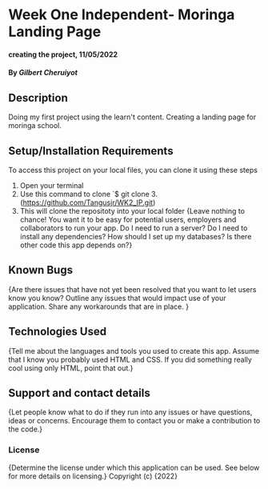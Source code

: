 # Week One Independent- Moringa Landing Page

#### creating the project, 11/05/2022

#### By _Gilbert Cheruiyot_

## Description

Doing my first project using the learn't content. Creating a landing page for moringa school.

## Setup/Installation Requirements

To access this project on your local files, you can clone it using these steps

1. Open your terminal
2. Use this command to clone `$ git clone
   3.(https://github.com/Tangusjr/WK2_IP.git)
3. This will clone the repositoty into your local folder
   {Leave nothing to chance! You want it to be easy for potential users, employers and collaborators to run your app. Do I need to run a server? Do I need to install any dependencies? How should I set up my databases? Is there other code this app depends on?}
## Known Bugs

{Are there issues that have not yet been resolved that you want to let users know you know? Outline any issues that would impact use of your application. Share any workarounds that are in place. }

## Technologies Used

{Tell me about the languages and tools you used to create this app. Assume that I know you probably used HTML and CSS. If you did something really cool using only HTML, point that out.}

## Support and contact details

{Let people know what to do if they run into any issues or have questions, ideas or concerns. Encourage them to contact you or make a contribution to the code.}

### License

{Determine the license under which this application can be used. See below for more details on licensing.}
Copyright (c) {2022}

